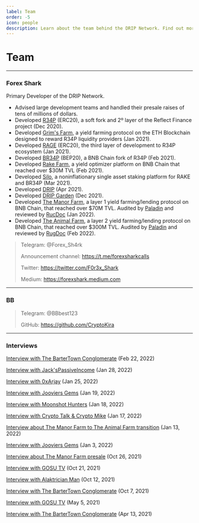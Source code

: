 ```yaml
---
label: Team
order: -5
icon: people
description: Learn about the team behind the DRIP Network. Find out more about all the projects of Forex Shark and BB. Watch previous interviews.
---
```


# Team
---
### Forex Shark
Primary Developer of the DRIP Network.
- Advised large development teams and handled their presale raises of tens of millions of dollars.
- Developed [R34P](https://web.archive.org/web/20210626114433/https://r34p.finance/) (ERC20), a soft fork and 2º layer of the Reflect Finance project (Dec 2020).
- Developed [Grim's Farm](https://web.archive.org/web/20210614122936/https://gr1m.finance/#/), a yield farming protocol on the ETH Blockchain designed to reward R34P liquidity providers (Jan 2021).
- Developed [RAGE](https://web.archive.org/web/20210112172432/https://forexshark.medium.com/rage-first-ever-smart-auto-farming-protocol-55a2147d80cb) (ERC20), the third layer of development to R34P ecosystem (Jan 2021).
- Developed [BR34P](https://br34p.finance) (BEP20), a BNB Chain fork of R34P (Feb 2021).
- Developed [Rake Farm](https://farm.br34p.finance), a yield optimizer platform on BNB Chain that reached over $30M TVL (Feb 2021).
- Developed [Silo](https://silo.br34p.finance), a noninflationary single asset staking platform for RAKE and BR34P (Mar 2021).
- Developed [DRIP](https://drip.community) (Apr 2021).
- Developed [DRIP Garden](https://theanimal.farm/garden) (Dec 2021).
- Developed [The Manor Farm](https://themanor.farm), a layer 1 yield farming/lending protocol on BNB Chain, that reached over $70M TVL. Audited by [Paladin](https://paladinsec.co/projects/manorfarm/) and reviewed by [RucDoc](https://rugdoc.io/project/the-manor-farm/) (Jan 2022).
- Developed [The Animal Farm](https://theanimal.farm), a layer 2 yield farming/lending protocol on BNB Chain, that reached over $300M TVL. Audited by [Paladin](https://paladinsec.co/projects/animal-farm/) and reviewed by [RugDoc](https://rugdoc.io/project/the-animal-farm/) (Feb 2022).

>Telegram: @Forex_Sh4rk
>
>Announcement channel: https://t.me/forexsharkcalls
>
>Twitter: https://twitter.com/F0r3x_Shark
>
>Medium: https://forexshark.medium.com


---
### BB

>Telegram: @BBbest123
>
>GitHub: https://github.com/CryptoKira

---

### Interviews

[Interview with The BarterTown Conglomerate](https://www.youtube.com/watch?v=v99svXJ_FVY) (Feb 22, 2022)

[Interview with Jack'sPassiveIncome](https://www.youtube.com/watch?v=6HZCINoFZBE) (Jan 28, 2022)

[Interview with 0xArjay](https://www.youtube.com/watch?v=gqoJdUtwof0) (Jan 25, 2022)

[Interview with Jooviers Gems](https://www.youtube.com/watch?v=JDW7kQKs7_E) (Jan 19, 2022)

[Interview with Moonshot Hunters](https://www.youtube.com/watch?v=KN_N7-wyOiE) (Jan 18, 2022)

[Interview with Crypto Talk & Crypto Mike](https://www.youtube.com/watch?v=z_ubLu477Mw) (Jan 17, 2022)

[Interview about The Manor Farm to The Animal Farm transition](https://www.youtube.com/watch?v=LT5GFi-CN8Q) (Jan 13, 2022)

[Interview with Jooviers Gems](https://www.youtube.com/watch?v=bX3TZJBYVEc) (Jan 3, 2022)

[Interview about The Manor Farm presale](https://www.youtube.com/watch?v=ojUZXZwlVHw) (Oct 26, 2021)

[Interview with GOSU TV](https://www.youtube.com/watch?v=zpHVU18TzQY) (Oct 21, 2021)

[Interview with Alaktrician Man](https://www.youtube.com/watch?v=odNVW1ptyfo) (Oct 12, 2021)

[Interview with The BarterTown Conglomerate](https://www.youtube.com/watch?v=uQNR7BcHZpg) (Oct 7, 2021)

[Interview with GOSU TV](https://www.youtube.com/watch?v=rHtpoG-FrRc) (May 5, 2021)

[Interview with The BarterTown Conglomerate](https://www.youtube.com/watch?v=q8SHLfXMzEU) (Apr 13, 2021)
